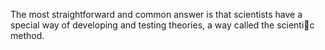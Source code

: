 The most straightforward and common answer is that scientists have a special way of developing and testing theories, a way called the scientic method.